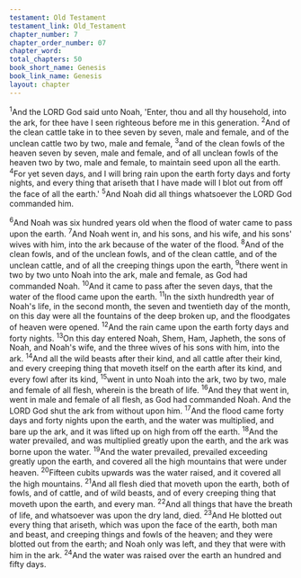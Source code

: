 ```yaml
---
testament: Old Testament
testament_link: Old_Testament
chapter_number: 7
chapter_order_number: 07
chapter_word: 
total_chapters: 50
book_short_name: Genesis
book_link_name: Genesis
layout: chapter
---
```


<sup>1</sup>And the LORD God said unto Noah, 'Enter, thou and all thy household, into the ark, for thee have I seen righteous before me in this generation. <sup>2</sup>And of the clean cattle take in to thee seven by seven, male and female, and of the unclean cattle two by two, male and female, <sup>3</sup>and of the clean fowls of the heaven seven by seven, male and female, and of all unclean fowls of the heaven two by two, male and female, to maintain seed upon all the earth. <sup>4</sup>For yet seven days, and I will bring rain upon the earth forty days and forty nights, and every thing that ariseth that I have made will I blot out from off the face of all the earth.'  <sup>5</sup>And Noah did all things whatsoever the LORD God commanded him.

<sup>6</sup>And Noah was six hundred years old when the flood of water came to pass upon the earth. <sup>7</sup>And Noah went in, and his sons, and his wife, and his sons' wives with him, into the ark because of the water of the flood. <sup>8</sup>And of the clean fowls, and of the unclean fowls, and of the clean cattle, and of the unclean cattle, and of all the creeping things upon the earth, <sup>9</sup>there went in two by two unto Noah into the ark, male and female, as God had commanded Noah. <sup>10</sup>And it came to pass after the seven days, that the water of the flood came upon the earth. <sup>11</sup>In the sixth hundredth year of Noah's life, in the second month, the seven and twentieth day of the month, on this day were all the fountains of the deep broken up, and the floodgates of heaven were opened. <sup>12</sup>And the rain came upon the earth forty days and forty nights. <sup>13</sup>On this day entered Noah, Shem, Ham, Japheth, the sons of Noah, and Noah's wife, and the three wives of his sons with him, into the ark. <sup>14</sup>And all the wild beasts after their kind, and all cattle after their kind, and every creeping thing that moveth itself on the earth after its kind, and every fowl after its kind, <sup>15</sup>went in unto Noah into the ark, two by two, male and female of all flesh, wherein is the breath of life. <sup>16</sup>And they that went in, went in male and female of all flesh, as God had commanded Noah. And the LORD God shut the ark from without upon him. <sup>17</sup>And the flood came forty days and forty nights upon the earth, and the water was multiplied, and bare up the ark, and it was lifted up on high from off the earth. <sup>18</sup>And the water prevailed, and was multiplied greatly upon the earth, and the ark was borne upon the water. <sup>19</sup>And the water prevailed, prevailed exceeding greatly upon the earth, and covered all the high mountains that were under heaven. <sup>20</sup>Fifteen cubits upwards was the water raised, and it covered all the high mountains. <sup>21</sup>And all flesh died that moveth upon the earth, both of fowls, and of cattle, and of wild beasts, and of every creeping thing that moveth upon the earth, and every man. <sup>22</sup>And all things that have the breath of life, and whatsoever was upon the dry land, died. <sup>23</sup>And He blotted out every thing that ariseth, which was upon the face of the earth, both man and beast, and creeping things and fowls of the heaven; and they were blotted out from the earth; and Noah only was left, and they that were with him in the ark. <sup>24</sup>And the water was raised over the earth an hundred and fifty days.
